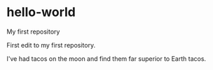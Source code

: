 # hello-world
My first repository

First edit to my first repository.

I've had tacos on the moon and find them far superior to Earth tacos.
